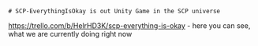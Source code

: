 	# SCP-EverythingIsOkay is out Unity Game in the SCP universe
https://trello.com/b/HelrHD3K/scp-everything-is-okay - here you can see, what we are currently doing right now
